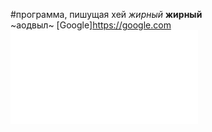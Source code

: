 #программа, пишущая хей
*жирный*
**жирный** <br>
~аодвыл~
[Google]https://google.com
<br>
![описание картинки](hello.txt)
